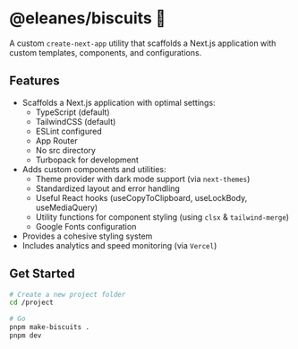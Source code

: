 # @eleanes/biscuits 🍪

A custom `create-next-app` utility that scaffolds a Next.js application with custom templates, components, and configurations.

## Features

-   Scaffolds a Next.js application with optimal settings:
    -   TypeScript (default)
    -   TailwindCSS (default)
    -   ESLint configured
    -   App Router
    -   No src directory
    -   Turbopack for development
-   Adds custom components and utilities:
    -   Theme provider with dark mode support (via `next-themes`)
    -   Standardized layout and error handling
    -   Useful React hooks (useCopyToClipboard, useLockBody, useMediaQuery)
    -   Utility functions for component styling (using `clsx` & `tailwind-merge`)
    -   Google Fonts configuration
-   Provides a cohesive styling system
-   Includes analytics and speed monitoring (via `Vercel`)

## Get Started

```bash
# Create a new project folder
cd /project

# Go
pnpm make-biscuits .
pnpm dev

```
